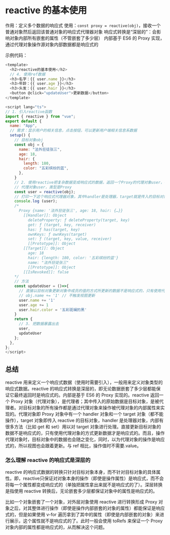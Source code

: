 # reactive 的基本使用

作用：定义多个数据的响应式
使用：`const proxy = reactive(obj)`，接收一个普通对象然后返回该普通对象的响应式代理器对象
响应式转换是“深层的”：会影响对象内部所有嵌套的属性（不管嵌套了多少层）
内部基于 ES6 的 Proxy 实现，通过代理对象操作源对象内部数据都是响应式的

示例代码：

```js
<template>
  <h2>reactive的基本使用</h2>
  // 4. 使用ref数据
  <h3>名字：{{ user.name }}</h3>
  <h3>年龄：{{ user.age }}</h3>
  <h3>头发：{{ user.hair }}</h3>
  <button @click="updateUser">更新数据</button>
</template>

<script lang="ts">
// 1. 引入reactive函数
import { reactive } from "vue";
export default {
  name: "App",
  // 需求：显示用户的相关信息，点击按钮，可以更新用户端相关信息系数据
  setup() {
    // 目标对象obj
    const obj = {
      name: "法外狂徒张三",
      age: 18,
      hair: {
        length: 180,
        color: "五彩缤纷的蓝",
      },
    }
    // 2. 使用reactive把复杂数据变成响应式的数据，返回一个Proxy的代理对象user，被代理者（目标对象）是reactive函数里传入的对象obj
    // 代理对象user，类型是Proxy
    const user = reactive(obj);
    // 打印一下这个响应式代理器对象，其中handler是处理器，target就是传入的目标对象
    console.log (user);
    /*
      Proxy {name: '法外狂徒张三', age: 18, hair: {…}}
        [[Handler]]: Object
          deleteProperty: ƒ deleteProperty(target, key)
          get: ƒ (target, key, receiver)
          has: ƒ has(target, key)
          ownKeys: ƒ ownKeys(target)
          set: ƒ (target, key, value, receiver)
          [[Prototype]]: Object
        [[Target]]: Object
          age: 18
          hair: {length: 180, color: '五彩缤纷的蓝'}
          name: "法外狂徒张三"
          [[Prototype]]: Object
        [[IsRevoked]]: false
    */
    // 方法
    const updateUser = ()=>{
      // 直接以目标对象更新对象中成员的值的方式所更新的数据不是响应式的，只有使用代理对象的方式来更新数据才是响应式的
      // obj.name += '1' // 不触发视图更新
      user.name += '1'
      user.age += 1
      user.hair.color = '五彩斑斓的黑'
    }
    return {
      // 3. 把数据暴露出去
      user,
      updateUser
    };
  },
};
</script>
```

## 总结

reactive 用来定义一个响应式数据（使用时需要引入），一般用来定义对象类型的响应式数据。reactive 的响应式转换是深层的，即无论数据嵌套了多少层都能保证它最终返回时是响应式的。内部是基于 ES6 的 Proxy 实现的。reactive 返回一个 Proxy 对象（代理对象），是代理者；其中传入的原始数据是目标对象，是被代理者。对目标对象的所有操作都是通过代理对象来操作被代理对象的内部属性来实现的。代理对象即 Proxy 对象中有一个 handler 对象和一个 target 对象（都不能操作），target 对象即传入 reactive 的目标对象，handler 是处理器对象，内部有很多方法（比如 get 和 set）用以对 target 对象进行处理。直接更新目标对象的数据不是响应式的，只有使用代理对象的方式更新数据才是响应式的。而且，操作代理对象时，目标对象中的数据也会随之变化，同时，以为代理对象的操作是响应式的，所以视图也会跟着更新。与 ref 相比，操作值时不需要.value。

### 怎么理解 reactive 的响应式是深层的

reactive 的响应式数据的转换只针对目标对象本身，而不针对目标对象的具体属性。即，reactive只保证对对象本身的操作（即使是操作属性）是响应式，而不会将每一个属性都变成响应式的（单独把属性拿出来就不是响应式的了）。深层转换是指使用 reactive 转换后，无论嵌套多少层都保证对象中的属性是响应式的。

比如一个对象嵌套了一个对象，对外层对象使用 reactive 进行转换形成 Proxy 对象之后，对其整体进行操作（即使是操作内部嵌套的对象的属性）都能保证是响应式的，但是如果使用 v-for 遍历拿到了其中的属性（即使是内部嵌套的对象）来进行展示，这个属性就不是响应式的了。此时一般会使用 toRefs 来保证一个 Proxy 对象内部的属性都是响应式的，从而解决这个问题。
